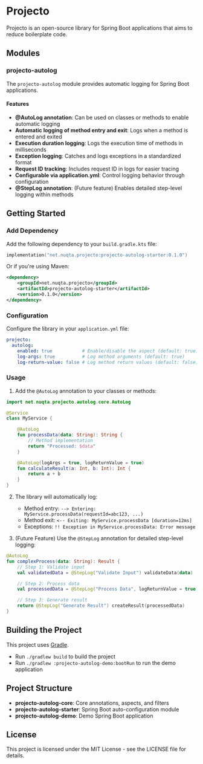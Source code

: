 # Projecto

Projecto is an open-source library for Spring Boot applications that aims to reduce boilerplate code.

## Modules

### projecto-autolog

The `projecto-autolog` module provides automatic logging for Spring Boot applications.

#### Features

- **@AutoLog annotation**: Can be used on classes or methods to enable automatic logging
- **Automatic logging of method entry and exit**: Logs when a method is entered and exited
- **Execution duration logging**: Logs the execution time of methods in milliseconds
- **Exception logging**: Catches and logs exceptions in a standardized format
- **Request ID tracking**: Includes request ID in logs for easier tracing
- **Configurable via application.yml**: Control logging behavior through configuration
- **@StepLog annotation**: (Future feature) Enables detailed step-level logging within methods

## Getting Started

### Add Dependency

Add the following dependency to your `build.gradle.kts` file:

```kotlin
implementation("net.nuqta.projecto:projecto-autolog-starter:0.1.0")
```

Or if you're using Maven:

```xml
<dependency>
    <groupId>net.nuqta.projecto</groupId>
    <artifactId>projecto-autolog-starter</artifactId>
    <version>0.1.0</version>
</dependency>
```

### Configuration

Configure the library in your `application.yml` file:

```yaml
projecto:
  autolog:
    enabled: true           # Enable/disable the aspect (default: true)
    log-args: true          # Log method arguments (default: true)
    log-return-value: false # Log method return values (default: false)
```

### Usage

1. Add the `@AutoLog` annotation to your classes or methods:

```kotlin
import net.nuqta.projecto.autolog.core.AutoLog

@Service
class MyService {

    @AutoLog
    fun processData(data: String): String {
        // Method implementation
        return "Processed: $data"
    }

    @AutoLog(logArgs = true, logReturnValue = true)
    fun calculateResult(a: Int, b: Int): Int {
        return a + b
    }
}
```

2. The library will automatically log:
   - Method entry: `--> Entering: MyService.processData(requestId=abc123, ...)`
   - Method exit: `<-- Exiting: MyService.processData [duration=12ms]`
   - Exceptions: `!! Exception in MyService.processData: Error message`

3. (Future Feature) Use the `@StepLog` annotation for detailed step-level logging:

```kotlin
@AutoLog
fun complexProcess(data: String): Result {
    // Step 1: Validate input
    val validatedData = @StepLog("Validate Input") validateData(data)

    // Step 2: Process data
    val processedData = @StepLog("Process Data", logReturnValue = true) processData(validatedData)

    // Step 3: Generate result
    return @StepLog("Generate Result") createResult(processedData)
}
```

## Building the Project

This project uses [Gradle](https://gradle.org/).

* Run `./gradlew build` to build the project
* Run `./gradlew :projecto-autolog-demo:bootRun` to run the demo application

## Project Structure

- **projecto-autolog-core**: Core annotations, aspects, and filters
- **projecto-autolog-starter**: Spring Boot auto-configuration module
- **projecto-autolog-demo**: Demo Spring Boot application

## License

This project is licensed under the MIT License - see the LICENSE file for details.
